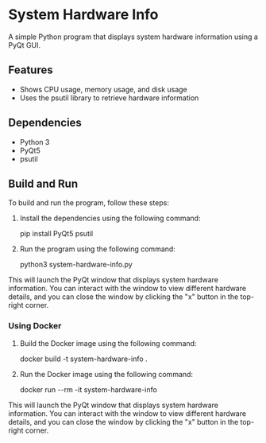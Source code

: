 # System Hardware Info

A simple Python program that displays system hardware information using a PyQt GUI.

## Features

- Shows CPU usage, memory usage, and disk usage
- Uses the psutil library to retrieve hardware information

## Dependencies

- Python 3
- PyQt5
- psutil

## Build and Run

To build and run the program, follow these steps:

1. Install the dependencies using the following command:

      pip install PyQt5 psutil

2. Run the program using the following command:

      python3 system-hardware-info.py

This will launch the PyQt window that displays system hardware information. You can interact with the window to view different hardware details, and you can close the window by clicking the "x" button in the top-right corner.

### Using Docker

1. Build the Docker image using the following command:

      docker build -t system-hardware-info .

2. Run the Docker image using the following command:

      docker run --rm -it system-hardware-info

This will launch the PyQt window that displays system hardware information. You can interact with the window to view different hardware details, and you can close the window by clicking the "x" button in the top-right corner.
